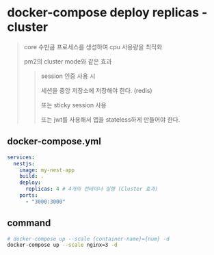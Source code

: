 # docker-compose deploy replicas - cluster

> core 수만큼 프로세스를 생성하여 cpu 사용량을 최적화
>
> pm2의 cluster mode와 같은 효과
>
> > session 인증 사용 시
> >
> > 세션을 중앙 저장소에 저장해야 한다. (redis)
> >
> > 또는 sticky session 사용
> >
> > 또는 jwt를 사용해서 앱을 stateless하게 만들어야 한다.

## docker-compose.yml

```yaml
services:
  nestjs:
    image: my-nest-app
    build: .
    deploy:
      replicas: 4 # 4개의 컨테이너 실행 (Cluster 효과)
    ports:
      - "3000:3000"
```

## command

```sh
# docker-compose up --scale {container-name}={num} -d
docker-compose up --scale nginx=3 -d
```
